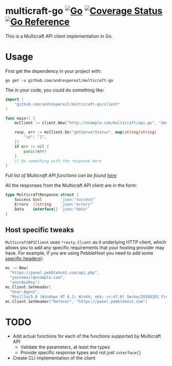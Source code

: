 # multicraft-go [![Go](https://github.com/andresperezl/multicraft-go/actions/workflows/go.yml/badge.svg)](https://github.com/andresperezl/multicraft-go/actions/workflows/go.yml) [![Coverage Status](https://coveralls.io/repos/github/andresperezl/multicraft-go/badge.svg)](https://coveralls.io/github/andresperezl/multicraft-go) [![Go Reference](https://pkg.go.dev/badge/github.com/andresperezl/multicraft-go.svg)](https://pkg.go.dev/github.com/andresperezl/multicraft-go)


This is a Multicraft API client implementation in Go.

# Usage

First get the dependency in your project with:

```shell
go get -u github.com/andresperezl/multicraft-go
```

The in your code, you could do something like:

```go
import (
	"github.com/andresperezl/multicraft-go/client"
)

func main() {
	mcClient := client.New("http://example.com/multicraft/api.go", "demo", "#6nh%tX=ot$sBX")

	resp, err := mcClient.Do("getServerStatus", map[string]string{
		"id": "1",
	})
	if err != nil {
		panic(err)
	}
	// Do something with the response here
}
```

_Full list of Multicraft API functions can be found [here](https://www.multicraft.org/site/docs/api#6)_

All the responses from the Multicraft API client are in the form:
```go
type MulticraftResponse struct {
	Success bool        `json:"success"`
	Errors  []string    `json:"errors"`
	Data    interface{} `json:"data"`
}
```

## Host specific tweaks

`MulticraftAPIClient` uses `*resty.Client` as it underlying HTTP client, which 
allows you to add any specific requirements that your hosting provider may have.
For example, if you are using PebbleHost you need to add some [specific headers](https://help.pebblehost.com/en/article/using-the-pebblehost-game-panel-api-mv0hk4/)):

```go
mc := New(
  "https://panel.pebblehost.com/api.php",
  "youremail@example.com",
  "yourApiKey")
mc.Client.SetHeader(
  "User-Agent",
  "Mozilla/5.0 (Windows NT 6.1; Win64; x64; rv:47.0) Gecko/20100101 Firefox/47.0")
mc.Client.SetHeader("Referer", "https://panel.pebblehost.com")
```

# TODO

- Add actual functions for each of the functions supported by Multicraft API
    - Validate the parameters, at least the types
    - Provide specific response types and not just `interface{}`
- Create CLI implementation of the client
